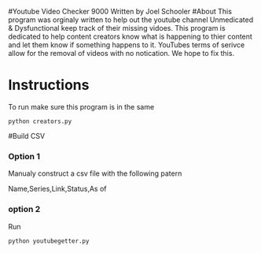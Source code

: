 #Youtube Video Checker 9000
Written by Joel Schooler
#About
This program was orginaly written to help out the youtube channel Unmedicated & Dysfunctional keep track of their missing vidoes. This program is dedicated to help content creators know what is happening to thier content and let them know if something happens to it. YouTubes terms of serivce allow for the removal of videos with no notication. We hope to fix this. 

# Instructions


To run make sure this program is in the same 
```
python creators.py
```
#Build CSV

### Option 1

Manualy construct a csv file with the following patern 

Name,Series,Link,Status,As of 


### option 2 
Run 
```
python youtubegetter.py
```


